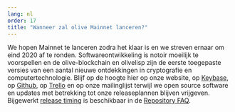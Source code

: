 ```yaml
---
lang: nl
order: 17
title: "Wanneer zal olive Mainnet lanceren?"
---
```


We hopen Mainnet te lanceren zodra het klaar is en we streven ernaar om eind 2020 af te ronden. Softwareontwikkeling is notoir moeilijk te voorspellen en de olive-blockchain en olivelisp zijn de eerste toegepaste versies van een aantal nieuwe ontdekkingen in cryptografie en computertechnologie. Blijf op de hoogte hier op onze website, op [Keybase](https://keybase.io/team/olive_network.public), op [Github](https://github.com/olive-Network/), op [Trello](https://trello.com/b/ZuNx7sET/engineering-core) en op onze mailinglijst terwijl we open source software en updates met betrekking tot onze releaseplannen blijven vrijgeven. Bijgewerkt [release timing](https://github.com/olive-Network/olive-blockchain/wiki/FAQ#when-mainnet) is beschikbaar in de [Repository FAQ](https://github.com/olive-Network/olive-blockchain/wiki/FAQ).
